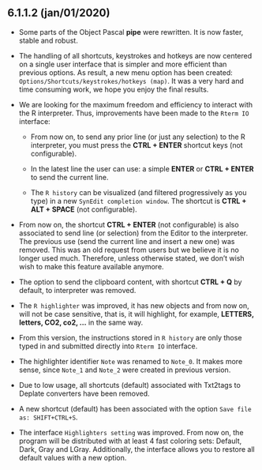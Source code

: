 6.1.1.2 (jan/01/2020)
---------------------

-   Some parts of the Object Pascal **pipe** were rewritten. It is now
    faster, stable and robust.

-   The handling of all shortcuts, keystrokes and hotkeys are now
    centered on a single user interface that is simpler and more
    efficient than previous options. As result, a new menu option has
    been created: `Options/Shortcuts/keystrokes/hotkeys (map)`. It was a
    very hard and time consuming work, we hope you enjoy the
    final results.

-   We are looking for the maximum freedom and efficiency to interact
    with the R interpreter. Thus, improvements have been made to the
    `Rterm IO` interface:

    -   From now on, to send any prior line (or just any selection) to
        the R interpreter, you must press the **CTRL + ENTER** shortcut
        keys (not configurable).

    -   In the latest line the user can use: a simple **ENTER** or
        **CTRL + ENTER** to send the current line.

    -   The `R history` can be visualized (and filtered progressively as
        you type) in a new `SynEdit completion window`. The shortcut is
        **CTRL + ALT + SPACE** (not configurable).

-   From now on, the shortcut **CTRL + ENTER** (not configurable) is
    also associated to send line (or selection) from the Editor to
    the interpreter. The previous use (send the current line and insert
    a new one) was removed. This was an old request from users but we
    believe it is no longer used much. Therefore, unless otherwise
    stated, we don’t wish wish to make this feature available anymore.

-   The option to send the clipboard content, with shortcut **CTRL + Q**
    by default, to interpreter was removed.

-   The `R highlighter` was improved, it has new objects and from now
    on, will not be case sensitive, that is, it will highlight, for
    example, **LETTERS, letters, CO2, co2, …** in the same way.

-   From this version, the instructions stored in `R history` are only
    those typed in and submitted directly into `Rterm IO` interface.

-   The highlighter identifier `Note` was renamed to `Note_0`. It makes
    more sense, since `Note_1` and `Note_2` were created in
    previous version.

-   Due to low usage, all shortcuts (default) associated with Txt2tags
    to Deplate converters have been removed.

-   A new shortcut (default) has been associated with the option
    `Save file as: SHIFT+CTRL+S`.

-   The interface `Highlighters setting` was improved. From now on, the
    program will be distributed with at least 4 fast coloring sets:
    Default, Dark, Gray and LGray. Additionally, the interface allows
    you to restore all default values with a new option.
